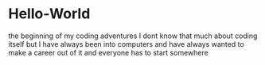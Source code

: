 # Hello-World
the beginning of my coding adventures
<next>I dont know that much about coding itself but I have always been into computers and have always wanted to make a career out of it and everyone has to start somewhere
